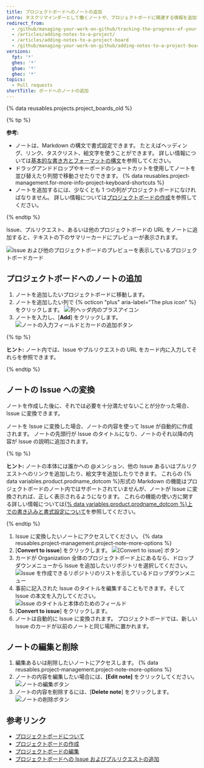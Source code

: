 ```yaml
---
title: プロジェクトボードへのノートの追加
intro: タスクリマインダーとして働くノートや、プロジェクトボードに関連する情報を追加するためのノートをプロジェクトボードに追加できます。
redirect_from:
  - /github/managing-your-work-on-github/tracking-the-progress-of-your-work-with-project-boards/adding-notes-to-a-project-board
  - /articles/adding-notes-to-a-project/
  - /articles/adding-notes-to-a-project-board
  - /github/managing-your-work-on-github/adding-notes-to-a-project-board
versions:
  fpt: '*'
  ghes: '*'
  ghae: '*'
  ghec: '*'
topics:
  - Pull requests
shortTitle: ボードへのノートの追加
---
```


{% data reusables.projects.project_boards_old %}

{% tip %}

**参考:**
- ノートは、Markdown の構文で書式設定できます。 たとえばヘッディング、リンク、タスクリスト、絵文字を使うことができます。 詳しい情報については[基本的な書き方とフォーマットの構文](/articles/basic-writing-and-formatting-syntax)を参照してください。
- ドラッグアンドドロップやキーボードのショートカットを使用してノートを並び替えたり列間で移動させたりできます。 {% data reusables.project-management.for-more-info-project-keyboard-shortcuts %}
- ノートを追加するには、少なくとも 1 つの列がプロジェクトボードになければなりません。 詳しい情報については[プロジェクトボードの作成](/articles/creating-a-project-board)を参照してください。

{% endtip %}

Issue、プルリクエスト、あるいは他のプロジェクトボードの URL をノートに追加すると、テキストの下のサマリーカードにプレビューが表示されます。

![Issue および他のプロジェクトボードのプレビューを表示しているプロジェクトボードカード](/assets/images/help/projects/note-with-summary-card.png)

## プロジェクトボードへのノートの追加

1. ノートを追加したいプロジェクトボードに移動します。
2. ノートを追加したい列で {% octicon "plus" aria-label="The plus icon" %} をクリックします。 ![列ヘッダ内のプラスアイコン](/assets/images/help/projects/add-note-button.png)
3. ノートを入力し、[**Add**] をクリックします。 ![ノートの入力フィールドとカードの追加ボタン](/assets/images/help/projects/create-and-add-note-button.png)

  {% tip %}

  **ヒント:** ノート内では、Issue やプルリクエストの URL をカード内に入力してそれらを参照できます。

  {% endtip %}

## ノートの Issue への変換

ノートを作成した後に、それでは必要を十分満たせないことが分かった場合、Issue に変換できます。

ノートを Issue に変換した場合、ノートの内容を使って Issue が自動的に作成されます。 ノートの先頭行が Issue のタイトルになり、ノートのそれ以降の内容が Issue の説明に追加されます。

{% tip %}

**ヒント:** ノートの本体には誰かへの @メンション、他の Issue あるいはプルリクエストへのリンクを追加したり、絵文字を追加したりできます。 これらの {% data variables.product.prodname_dotcom %}形式の Markdown の機能はプロジェクトボードのノート内ではサポートされていませんが、ノートが Issue に変換されれば、正しく表示されるようになります。 これらの機能の使い方に関する詳しい情報については[{% data variables.product.prodname_dotcom %}上での書き込みと書式設定について](/articles/about-writing-and-formatting-on-github)を参照してください。

{% endtip %}

1. Issue に変換したいノートにアクセスしてください。
{% data reusables.project-management.project-note-more-options %}
3. [**Convert to issue**] をクリックします。 ![[Convert to issue] ボタン](/assets/images/help/projects/convert-to-issue.png)
4. カードが Organization 全体のプロジェクトボード上にあるなら、ドロップダウンメニューから Issue を追加したいリポジトリを選択してください。 ![Issue を作成できるリポジトリのリストを示しているドロップダウンメニュー](/assets/images/help/projects/convert-note-choose-repository.png)
5. 事前に記入された Issue のタイトルを編集することもできます。そして Issue の本文を入力してください。 ![Issue のタイトルと本体のためのフィールド](/assets/images/help/projects/convert-note-issue-title-body.png)
6. [**Convert to issue**] をクリックします。
7. ノートは自動的に Issue に変換されます。 プロジェクトボードでは、新しい Issue のカードが以前のノートと同じ場所に置かれます。

## ノートの編集と削除

1. 編集あるいは削除したいノートにアクセスします。
{% data reusables.project-management.project-note-more-options %}
3. ノートの内容を編集したい場合には、**[Edit note]** をクリックしてください。 ![ノートの編集ボタン](/assets/images/help/projects/edit-note.png)
4. ノートの内容を削除するには、[**Delete note**] をクリックします。 ![ノートの削除ボタン](/assets/images/help/projects/delete-note.png)

## 参考リンク

- [プロジェクトボードについて](/articles/about-project-boards)
- [プロジェクトボードの作成](/articles/creating-a-project-board)
- [プロジェクトボードの編集](/articles/editing-a-project-board)
- [プロジェクトボードへの Issue およびプルリクエストの追加](/articles/adding-issues-and-pull-requests-to-a-project-board)
